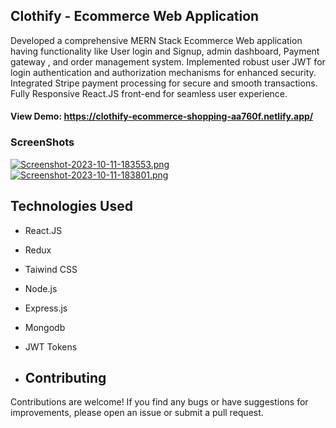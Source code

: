 ## Clothify - Ecommerce Web Application
Developed a comprehensive MERN Stack Ecommerce Web application having functionality like User login and
Signup, admin dashboard, Payment gateway , and order management system.
Implemented robust user JWT for login authentication and authorization mechanisms for enhanced security.
Integrated Stripe payment processing for secure and smooth transactions.
Fully Responsive React.JS front-end for seamless user experience.


#### View Demo: https://clothify-ecommerce-shopping-aa760f.netlify.app/

### ScreenShots

[![Screenshot-2023-10-11-183553.png](https://i.postimg.cc/jS1MhRGh/Screenshot-2023-10-11-183553.png)](https://postimg.cc/HrQ0Y1WJ)
[![Screenshot-2023-10-11-183801.png](https://i.postimg.cc/GtN45Sr6/Screenshot-2023-10-11-183801.png)](https://postimg.cc/0KY56nzC)


## Technologies Used
- React.JS
- Redux
- Taiwind CSS
- Node.js
- Express.js
- Mongodb
- JWT Tokens

- ## Contributing
Contributions are welcome! If you find any bugs or have suggestions for improvements, please open an issue or submit a pull request.
